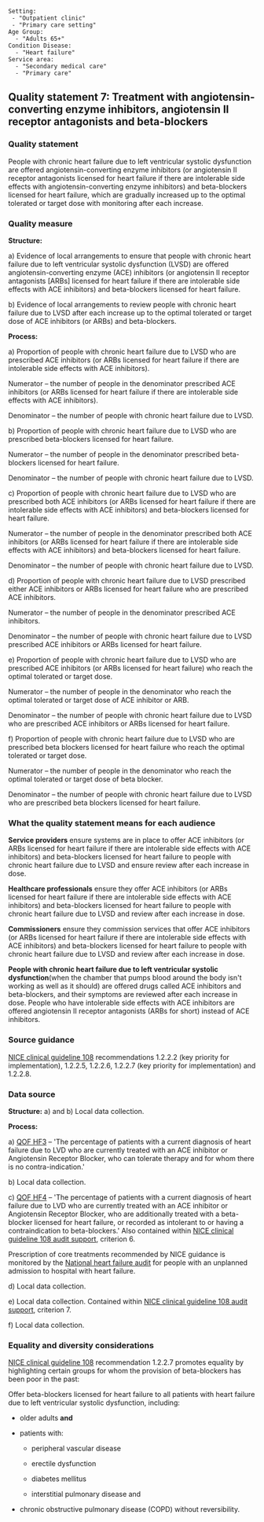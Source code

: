 ```
Setting:
 - "Outpatient clinic"
 - "Primary care setting"
Age Group:
  - "Adults 65+"
Condition Disease:
  - "Heart failure"
Service area:
  - "Secondary medical care"
  - "Primary care"
```

Quality statement 7: Treatment with angiotensin-converting enzyme inhibitors, angiotensin II receptor antagonists and beta-blockers
-----------------------------------------------------------------------------------------------------------------------------------

### Quality statement

People with chronic heart failure due to left ventricular systolic
dysfunction are offered angiotensin-converting enzyme inhibitors (or
angiotensin II receptor antagonists licensed for heart failure if there
are intolerable side effects with angiotensin-converting enzyme
inhibitors) and beta-blockers licensed for heart failure, which are
gradually increased up to the optimal tolerated or target dose with
monitoring after each increase.

### Quality measure

**Structure:**

​a) Evidence of local arrangements to ensure that people with chronic
heart failure due to left ventricular systolic dysfunction (LVSD) are
offered angiotensin-converting enzyme (ACE) inhibitors (or angiotensin
II receptor antagonists [ARBs] licensed for heart failure if there are
intolerable side effects with ACE inhibitors) and beta-blockers licensed
for heart failure.

​b) Evidence of local arrangements to review people with chronic heart
failure due to LVSD after each increase up to the optimal tolerated or
target dose of ACE inhibitors (or ARBs) and beta-blockers.

**Process:**

​a) Proportion of people with chronic heart failure due to LVSD who are
prescribed ACE inhibitors (or ARBs licensed for heart failure if there
are intolerable side effects with ACE inhibitors).

Numerator – the number of people in the denominator prescribed ACE
inhibitors (or ARBs licensed for heart failure if there are intolerable
side effects with ACE inhibitors).

Denominator – the number of people with chronic heart failure due to
LVSD.

​b) Proportion of people with chronic heart failure due to LVSD who are
prescribed beta-blockers licensed for heart failure.

Numerator – the number of people in the denominator prescribed
beta-blockers licensed for heart failure.

Denominator – the number of people with chronic heart failure due to
LVSD.

​c) Proportion of people with chronic heart failure due to LVSD who are
prescribed both ACE inhibitors (or ARBs licensed for heart failure if
there are intolerable side effects with ACE inhibitors) and
beta-blockers licensed for heart failure.

Numerator – the number of people in the denominator prescribed both ACE
inhibitors (or ARBs licensed for heart failure if there are intolerable
side effects with ACE inhibitors) and beta-blockers licensed for heart
failure.

Denominator – the number of people with chronic heart failure due to
LVSD.

​d) Proportion of people with chronic heart failure due to LVSD
prescribed either ACE inhibitors or ARBs licensed for heart failure who
are prescribed ACE inhibitors.

Numerator – the number of people in the denominator prescribed ACE
inhibitors.

Denominator – the number of people with chronic heart failure due to
LVSD prescribed ACE inhibitors or ARBs licensed for heart failure.

​e) Proportion of people with chronic heart failure due to LVSD who are
prescribed ACE inhibitors (or ARBs licensed for heart failure) who reach
the optimal tolerated or target dose.

Numerator – the number of people in the denominator who reach the
optimal tolerated or target dose of ACE inhibitor or ARB.

Denominator – the number of people with chronic heart failure due to
LVSD who are prescribed ACE inhibitors or ARBs licensed for heart
failure.

​f) Proportion of people with chronic heart failure due to LVSD who are
prescribed beta blockers licensed for heart failure who reach the
optimal tolerated or target dose.

Numerator – the number of people in the denominator who reach the
optimal tolerated or target dose of beta blocker.

Denominator – the number of people with chronic heart failure due to
LVSD who are prescribed beta blockers licensed for heart failure.

### What the quality statement means for each audience

**Service providers** ensure systems are in place to offer ACE
inhibitors (or ARBs licensed for heart failure if there are intolerable
side effects with ACE inhibitors) and beta-blockers licensed for heart
failure to people with chronic heart failure due to LVSD and ensure
review after each increase in dose.

**Healthcare professionals** ensure they offer ACE inhibitors (or ARBs
licensed for heart failure if there are intolerable side effects with
ACE inhibitors) and beta-blockers licensed for heart failure to people
with chronic heart failure due to LVSD and review after each increase in
dose.

**Commissioners** ensure they commission services that offer ACE
inhibitors (or ARBs licensed for heart failure if there are intolerable
side effects with ACE inhibitors) and beta-blockers licensed for heart
failure to people with chronic heart failure due to LVSD and review
after each increase in dose.

**People with chronic heart failure due to left ventricular systolic
dysfunction**(when the chamber that pumps blood around the body isn't
working as well as it should) are offered drugs called ACE inhibitors
and beta-blockers, and their symptoms are reviewed after each increase
in dose. People who have intolerable side effects with ACE inhibitors
are offered angiotensin II receptor antagonists (ARBs for short) instead
of ACE inhibitors.

### Source guidance

[NICE clinical guideline 108](/guidance/cg108) recommendations 1.2.2.2
(key priority for implementation), 1.2.2.5, 1.2.2.6, 1.2.2.7 (key
priority for implementation) and 1.2.2.8.

### Data source

**Structure:** a) and b) Local data collection.

**Process:**

​a) [QOF
HF3](https://mqi.ic.nhs.uk/Search.aspx?query=heart%25&ref=1.09.02.09) –
'The percentage of patients with a current diagnosis of heart failure
due to LVD who are currently treated with an ACE inhibitor or
Angiotensin Receptor Blocker, who can tolerate therapy and for whom
there is no contra-indication.'

​b) Local data collection.

​c) [QOF
HF4](https://mqi.ic.nhs.uk/Search.aspx?query=heart%25&ref=1.09.02.24) –
'The percentage of patients with a current diagnosis of heart failure
due to LVD who are currently treated with an ACE inhibitor or
Angiotensin Receptor Blocker, who are additionally treated with a
beta-blocker licensed for heart failure, or recorded as intolerant to or
having a contraindication to beta-blockers.' Also contained within [NICE
clinical guideline 108 audit
support](http://www.nice.org.uk/guidance/CG108/resources), criterion 6.

Prescription of core treatments recommended by NICE guidance is
monitored by the [National heart failure
audit](http://www.ucl.ac.uk/nicor/audits/heartfailure) for people with
an unplanned admission to hospital with heart failure.

​d) Local data collection.

​e) Local data collection. Contained within [NICE clinical guideline 108
audit support](http://www.nice.org.uk/guidance/CG108/resources),
criterion 7.

​f) Local data collection.

### Equality and diversity considerations

[NICE clinical guideline 108](/guidance/cg108) recommendation 1.2.2.7
promotes equality by highlighting certain groups for whom the provision
of beta-blockers has been poor in the past:

Offer beta-blockers licensed for heart failure to all patients with
heart failure due to left ventricular systolic dysfunction, including:

-   older adults **and**

-   patients with:

    -   peripheral vascular disease

    -   erectile dysfunction

    -   diabetes mellitus

    -   interstitial pulmonary disease and

-   chronic obstructive pulmonary disease (COPD) without reversibility.
